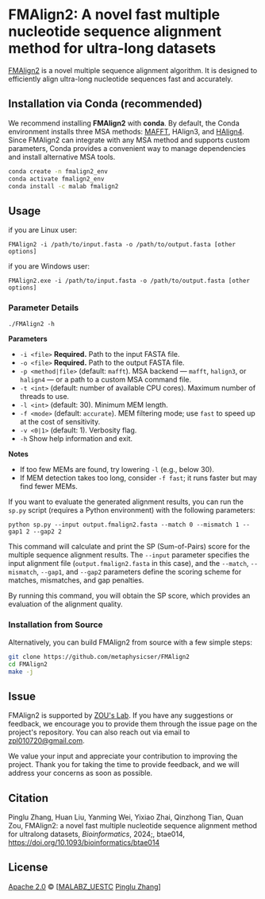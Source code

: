 # FMAlign2: A novel fast multiple nucleotide sequence alignment method for ultra-long datasets

[FMAlign2](https://academic.oup.com/bioinformatics/advance-article/doi/10.1093/bioinformatics/btae014/7515251?searchresult=1) is a novel multiple sequence alignment algorithm. It is designed to efficiently align ultra-long nucleotide sequences fast and accurately.


## Installation via Conda (recommended)

We recommend installing **FMAlign2** with **conda**.
By default, the Conda environment installs three MSA methods: [MAFFT](https://mafft.cbrc.jp/alignment/software/), HAlign3, and [HAlign4](https://github.com/metaphysicser/HAlign-4). Since FMAlign2 can integrate with any MSA method and supports custom parameters, Conda provides a convenient way to manage dependencies and install alternative MSA tools.

```bash
conda create -n fmalign2_env
conda activate fmalign2_env
conda install -c malab fmalign2
```

## Usage

if you are Linux user:

   ```shell
   FMAlign2 -i /path/to/input.fasta -o /path/to/output.fasta [other options]
   ```

if you are Windows user:

   ```shell
   FMAlign2.exe -i /path/to/input.fasta -o /path/to/output.fasta [other options]
   ```

### Parameter Details

```
./FMAlign2 -h
```

**Parameters**

* `-i <file>` **Required.** Path to the input FASTA file.
* `-o <file>` **Required.** Path to the output FASTA file.
* `-p <method|file>` (default: `mafft`). MSA backend — `mafft`, `halign3`, or `halign4` — or a path to a custom MSA command file.
* `-t <int>` (default: number of available CPU cores). Maximum number of threads to use.
* `-l <int>` (default: 30). Minimum MEM length.
* `-f <mode>` (default: `accurate`). MEM filtering mode; use `fast` to speed up at the cost of sensitivity.
* `-v <0|1>` (default: 1). Verbosity flag.
* `-h` Show help information and exit.

**Notes**

* If too few MEMs are found, try lowering `-l` (e.g., below 30).
* If MEM detection takes too long, consider `-f fast`; it runs faster but may find fewer MEMs.

If you want to evaluate the generated alignment results, you can run the `sp.py` script (requires a Python environment) with the following parameters:

```shell
python sp.py --input output.fmalign2.fasta --match 0 --mismatch 1 --gap1 2 --gap2 2
```

This command will calculate and print the SP (Sum-of-Pairs) score for the multiple sequence alignment results. The `--input` parameter specifies the input alignment file (`output.fmalign2.fasta` in this case), and the `--match`, `--mismatch`, `--gap1`, and `--gap2` parameters define the scoring scheme for matches, mismatches, and gap penalties.

By running this command, you will obtain the SP score, which provides an evaluation of the alignment quality.

### Installation from Source

Alternatively, you can build FMAlign2 from source with a few simple steps:

```bash
git clone https://github.com/metaphysicser/FMAlign2
cd FMAlign2
make -j
```


## Issue

FMAlign2 is supported by [ZOU's Lab](https://github.com/malabz). If you have any suggestions or feedback, we encourage you to provide them through the issue page on the project's repository. You can also reach out via email to zpl010720@gmail.com.

We value your input and appreciate your contribution to improving the project. Thank you for taking the time to provide feedback, and we will address your concerns as soon as possible.


## Citation

Pinglu Zhang, Huan Liu, Yanming Wei, Yixiao Zhai, Qinzhong Tian, Quan Zou, FMAlign2: a novel fast multiple nucleotide sequence alignment method for ultralong datasets, *Bioinformatics*, 2024;, btae014, https://doi.org/10.1093/bioinformatics/btae014

## License

[Apache 2.0](https://github.com/metaphysicser/FMAlign2/blob/master/LICENSE) © [[MALABZ_UESTC](https://github.com/malabz) [Pinglu Zhang](https://github.com/metaphysicser)]
